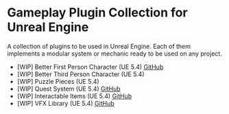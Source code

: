 # Gameplay Plugin Collection for Unreal Engine
A collection of plugins to be used in Unreal Engine. Each of them implements a modular system or mechanic ready to be used on any project.

- [WIP] Better First Person Character (UE 5.4) [GitHub](https://github.com/duartemv00/DMV_BetterFPChar_ue5Plugin)
- [WIP] Better Third Person Character (UE 5.4)
- [WIP] Puzzle Pieces (UE 5.4)
- [WIP] Quest System (UE 5.4) [GitHub](https://github.com/duartemv00/DMV_QuestSystem_ue5Plugin)
- [WIP] Interactable Items (UE 5.4) [GitHub](https://github.com/duartemv00/DMV_InteractableItems_ue5Plugin)
- [WIP] VFX Library (UE 5.4) [GitHub](https://github.com/duartemv00/DMV_VFXLibrary_ue5Plugin)

